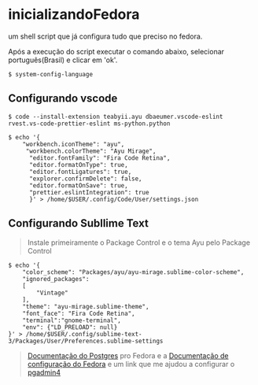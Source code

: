 # inicializandoFedora
um shell script que já configura tudo que preciso no fedora.

Após a execução do script executar o comando abaixo, selecionar português(Brasil) e clicar em 'ok'.
```shell
$ system-config-language
```

## Configurando vscode
```shell
$ code --install-extension teabyii.ayu dbaeumer.vscode-eslint rvest.vs-code-prettier-eslint ms-python.python

$ echo '{ 
	"workbench.iconTheme": "ayu",
	 "workbench.colorTheme": "Ayu Mirage",
	  "editor.fontFamily": "Fira Code Retina",
	  "editor.formatOnType": true,
	  "editor.fontLigatures": true,
	  "explorer.confirmDelete": false,
	  "editor.formatOnSave": true,
	  "prettier.eslintIntegration": true
	  }' > /home/$USER/.config/Code/User/settings.json
```
## Configurando Subllime Text
> Instale primeiramente o Package Control e o tema Ayu pelo Package Control

```shell
$ echo '{
	"color_scheme": "Packages/ayu/ayu-mirage.sublime-color-scheme",
	"ignored_packages":
	[
		"Vintage"
	],
	"theme": "ayu-mirage.sublime-theme",
	"font_face": "Fira Code Retina",
	"terminal":"gnome-terminal",
	"env": {"LD_PRELOAD": null}
}' > /home/$USER/.config/sublime-text-3/Packages/User/Preferences.sublime-settings
```

>[Documentação do Postgres](https://www.postgresql.org/download/linux/redhat/, 'https://www.postgresql.org/') pro Fedora e a [Documentação de configuração do Fedora](https://fedoraproject.org/wiki/PostgreSQL#Configuration, 'https://fedoraproject.org/wiki/PostgreSQL#Configuration') e um link que me ajudou a configurar o [pgadmin4](https://computingforgeeks.com/how-to-install-pgadmin-on-centos-fedora/, 'https://computingforgeeks.com/how-to-install-pgadmin-on-centos-fedora/')